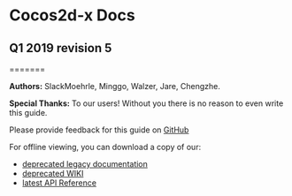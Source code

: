 # Cocos2d-x Docs

## Q1 2019 revision 5
=======

__Authors:__ SlackMoehrle, Minggo, Walzer, Jare, Chengzhe.

__Special Thanks:__ To our users! Without you there is no reason to even write this guide.

Please provide feedback for this guide on [GitHub](https://github.com/cocos2d/cocos2d-x-docs)

For offline viewing, you can download a copy of our:

  - [deprecated legacy documentation](https://docs.cocos2d-x.org/manual.tar.gz)
  - [deprecated WIKI](https://docs.cocos2d-x.org/wiki.tar.gz)
  - [latest API Reference](https://docs.cocos2d-x.org/current-api-reference.tar.gz)
